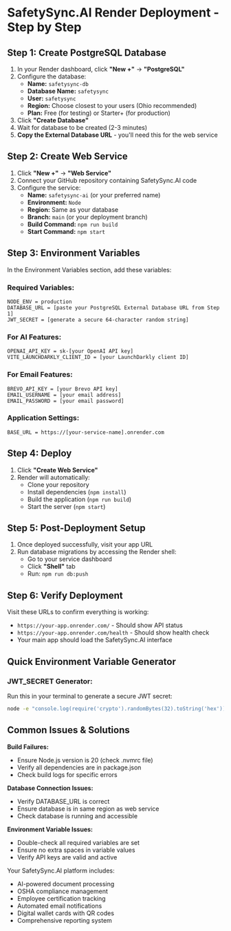 # SafetySync.AI Render Deployment - Step by Step

## Step 1: Create PostgreSQL Database

1. In your Render dashboard, click **"New +"** → **"PostgreSQL"**
2. Configure the database:
   - **Name:** `safetysync-db`
   - **Database Name:** `safetysync`
   - **User:** `safetysync`
   - **Region:** Choose closest to your users (Ohio recommended)
   - **Plan:** Free (for testing) or Starter+ (for production)
3. Click **"Create Database"**
4. Wait for database to be created (2-3 minutes)
5. **Copy the External Database URL** - you'll need this for the web service

## Step 2: Create Web Service

1. Click **"New +"** → **"Web Service"**
2. Connect your GitHub repository containing SafetySync.AI code
3. Configure the service:
   - **Name:** `safetysync-ai` (or your preferred name)
   - **Environment:** `Node`
   - **Region:** Same as your database
   - **Branch:** `main` (or your deployment branch)
   - **Build Command:** `npm run build`
   - **Start Command:** `npm start`

## Step 3: Environment Variables

In the Environment Variables section, add these variables:

### Required Variables:
```
NODE_ENV = production
DATABASE_URL = [paste your PostgreSQL External Database URL from Step 1]
JWT_SECRET = [generate a secure 64-character random string]
```

### For AI Features:
```
OPENAI_API_KEY = sk-[your OpenAI API key]
VITE_LAUNCHDARKLY_CLIENT_ID = [your LaunchDarkly client ID]
```

### For Email Features:
```
BREVO_API_KEY = [your Brevo API key]
EMAIL_USERNAME = [your email address]
EMAIL_PASSWORD = [your email password]
```

### Application Settings:
```
BASE_URL = https://[your-service-name].onrender.com
```

## Step 4: Deploy

1. Click **"Create Web Service"**
2. Render will automatically:
   - Clone your repository
   - Install dependencies (`npm install`)
   - Build the application (`npm run build`)
   - Start the server (`npm start`)

## Step 5: Post-Deployment Setup

1. Once deployed successfully, visit your app URL
2. Run database migrations by accessing the Render shell:
   - Go to your service dashboard
   - Click **"Shell"** tab
   - Run: `npm run db:push`

## Step 6: Verify Deployment

Visit these URLs to confirm everything is working:
- `https://your-app.onrender.com/` - Should show API status
- `https://your-app.onrender.com/health` - Should show health check
- Your main app should load the SafetySync.AI interface

## Quick Environment Variable Generator

### JWT_SECRET Generator:
Run this in your terminal to generate a secure JWT secret:
```bash
node -e "console.log(require('crypto').randomBytes(32).toString('hex'))"
```

## Common Issues & Solutions

**Build Failures:**
- Ensure Node.js version is 20 (check .nvmrc file)
- Verify all dependencies are in package.json
- Check build logs for specific errors

**Database Connection Issues:**
- Verify DATABASE_URL is correct
- Ensure database is in same region as web service
- Check database is running and accessible

**Environment Variable Issues:**
- Double-check all required variables are set
- Ensure no extra spaces in variable values
- Verify API keys are valid and active

Your SafetySync.AI platform includes:
- AI-powered document processing
- OSHA compliance management  
- Employee certification tracking
- Automated email notifications
- Digital wallet cards with QR codes
- Comprehensive reporting system